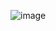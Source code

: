 ![image](https://user-images.githubusercontent.com/57319180/155700304-1c05e53a-db97-4f8e-9fbb-668fd01a4edb.png)
